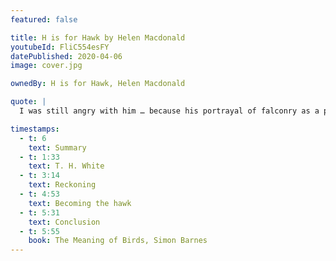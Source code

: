 ```yaml
---
featured: false

title: H is for Hawk by Helen Macdonald
youtubeId: FliC554esFY
datePublished: 2020-04-06
image: cover.jpg

ownedBy: H is for Hawk, Helen Macdonald

quote: |
  I was still angry with him … because his portrayal of falconry as a pitched battle between man and bird had hugely influenced our notions of what goshawks are and falconry is.

timestamps:
  - t: 6
    text: Summary
  - t: 1:33
    text: T. H. White
  - t: 3:14
    text: Reckoning
  - t: 4:53
    text: Becoming the hawk
  - t: 5:31
    text: Conclusion
  - t: 5:55
    book: The Meaning of Birds, Simon Barnes
---
```

